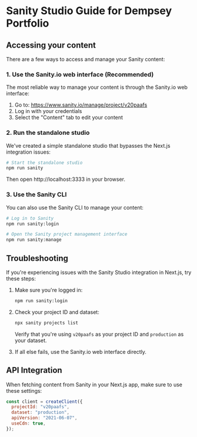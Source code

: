 # Sanity Studio Guide for Dempsey Portfolio

## Accessing your content

There are a few ways to access and manage your Sanity content:

### 1. Use the Sanity.io web interface (Recommended)

The most reliable way to manage your content is through the Sanity.io web interface:

1. Go to: https://www.sanity.io/manage/project/v20paafs
2. Log in with your credentials
3. Select the "Content" tab to edit your content

### 2. Run the standalone studio

We've created a simple standalone studio that bypasses the Next.js integration issues:

```bash
# Start the standalone studio
npm run sanity
```

Then open http://localhost:3333 in your browser.

### 3. Use the Sanity CLI

You can also use the Sanity CLI to manage your content:

```bash
# Log in to Sanity
npm run sanity:login

# Open the Sanity project management interface
npm run sanity:manage
```

## Troubleshooting

If you're experiencing issues with the Sanity Studio integration in Next.js, try these steps:

1. Make sure you're logged in:
   ```bash
   npm run sanity:login
   ```

2. Check your project ID and dataset:
   ```bash
   npx sanity projects list
   ```
   Verify that you're using `v20paafs` as your project ID and `production` as your dataset.

3. If all else fails, use the Sanity.io web interface directly.

## API Integration

When fetching content from Sanity in your Next.js app, make sure to use these settings:

```javascript
const client = createClient({
  projectId: "v20paafs",
  dataset: "production",
  apiVersion: "2021-06-07",
  useCdn: true,
});
``` 